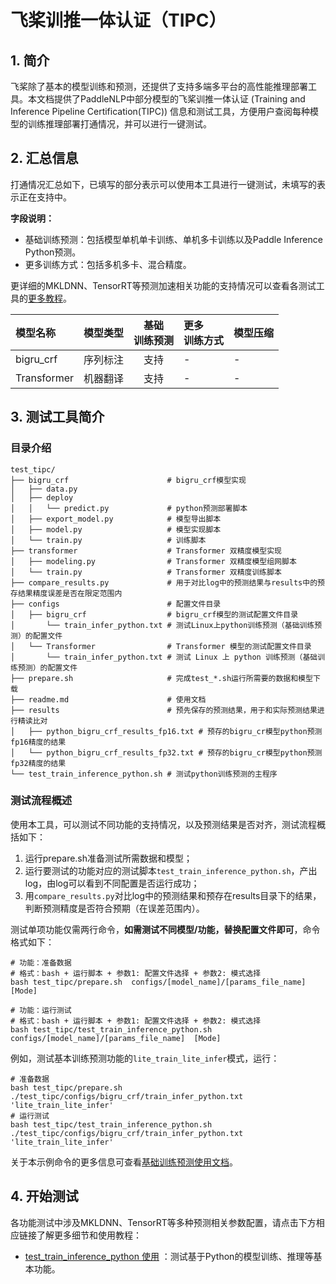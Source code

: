 # 飞桨训推一体认证（TIPC）

## 1. 简介

飞桨除了基本的模型训练和预测，还提供了支持多端多平台的高性能推理部署工具。本文档提供了PaddleNLP中部分模型的飞桨训推一体认证 (Training and Inference Pipeline Certification(TIPC)) 信息和测试工具，方便用户查阅每种模型的训练推理部署打通情况，并可以进行一键测试。


## 2. 汇总信息

打通情况汇总如下，已填写的部分表示可以使用本工具进行一键测试，未填写的表示正在支持中。

**字段说明：**
- 基础训练预测：包括模型单机单卡训练、单机多卡训练以及Paddle Inference Python预测。
- 更多训练方式：包括多机多卡、混合精度。

更详细的MKLDNN、TensorRT等预测加速相关功能的支持情况可以查看各测试工具的[更多教程](#more)。

| 模型名称 | 模型类型 | 基础<br>训练预测 | 更多<br>训练方式 | 模型压缩 |
| :--- |  :----:  | :--------: |  :----  |   :----  |
| bigru_crf | 序列标注  | 支持 | - | - |
| Transformer | 机器翻译 | 支持 | - | - |



## 3. 测试工具简介
### 目录介绍

```shell
test_tipc/
├── bigru_crf                      # bigru_crf模型实现
│   ├── data.py
│   ├── deploy
│   │   └── predict.py             # python预测部署脚本
│   ├── export_model.py            # 模型导出脚本
│   ├── model.py                   # 模型实现脚本
│   └── train.py                   # 训练脚本
├── transformer                    # Transformer 双精度模型实现
│   ├── modeling.py                # Transformer 双精度模型组网脚本
│   └── train.py                   # Transformer 双精度训练脚本
├── compare_results.py             # 用于对比log中的预测结果与results中的预存结果精度误差是否在限定范围内
├── configs                        # 配置文件目录
│   ├── bigru_crf                  # bigru_crf模型的测试配置文件目录
│       └── train_infer_python.txt # 测试Linux上python训练预测（基础训练预测）的配置文件
│   └── Transformer                # Transformer 模型的测试配置文件目录
│       └── train_infer_python.txt # 测试 Linux 上 python 训练预测（基础训练预测）的配置文件
├── prepare.sh                     # 完成test_*.sh运行所需要的数据和模型下载
├── readme.md                      # 使用文档
├── results                        # 预先保存的预测结果，用于和实际预测结果进行精读比对
│   ├── python_bigru_crf_results_fp16.txt # 预存的bigru_cr模型python预测fp16精度的结果
│   └── python_bigru_crf_results_fp32.txt # 预存的bigru_cr模型python预测fp32精度的结果
└── test_train_inference_python.sh # 测试python训练预测的主程序
```

### 测试流程概述

使用本工具，可以测试不同功能的支持情况，以及预测结果是否对齐，测试流程概括如下：

1. 运行prepare.sh准备测试所需数据和模型；
2. 运行要测试的功能对应的测试脚本`test_train_inference_python.sh`，产出log，由log可以看到不同配置是否运行成功；
3. 用`compare_results.py`对比log中的预测结果和预存在results目录下的结果，判断预测精度是否符合预期（在误差范围内）。

测试单项功能仅需两行命令，**如需测试不同模型/功能，替换配置文件即可**，命令格式如下：
```shell
# 功能：准备数据
# 格式：bash + 运行脚本 + 参数1: 配置文件选择 + 参数2: 模式选择
bash test_tipc/prepare.sh  configs/[model_name]/[params_file_name]  [Mode]

# 功能：运行测试
# 格式：bash + 运行脚本 + 参数1: 配置文件选择 + 参数2: 模式选择
bash test_tipc/test_train_inference_python.sh configs/[model_name]/[params_file_name]  [Mode]
```

例如，测试基本训练预测功能的`lite_train_lite_infer`模式，运行：
```shell
# 准备数据
bash test_tipc/prepare.sh ./test_tipc/configs/bigru_crf/train_infer_python.txt 'lite_train_lite_infer'
# 运行测试
bash test_tipc/test_train_inference_python.sh ./test_tipc/configs/bigru_crf/train_infer_python.txt 'lite_train_lite_infer'
```
关于本示例命令的更多信息可查看[基础训练预测使用文档](docs/test_train_inference_python.md)。


<a name="more"></a>
## 4. 开始测试
各功能测试中涉及MKLDNN、TensorRT等多种预测相关参数配置，请点击下方相应链接了解更多细节和使用教程：
- [test_train_inference_python 使用](docs/test_train_inference_python.md) ：测试基于Python的模型训练、推理等基本功能。

